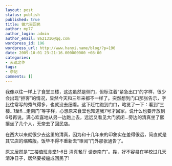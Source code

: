 ```yaml
---
layout: post
status: publish
published: true
title: 做六天回民
author: mp77
author_login: admin
author_email: 8621316@qq.com
wordpress_id: 196
wordpress_url: http://www.hanyi.name/blog/?p=196
date: 2009-10-01 23:21:16.000000000 +08:00
categories:
- 天选之作
tags:
- 杂记
comments: []
---
```

我像以往一样上了食堂三楼，这边虽然是侧门，但标注着“紧急出口”的字样，很少会出现“拒客”的情况，显然今天和三年来都不一样了。突然想到门口那张告示，字比往常写的秀气得多，也就没去细看。这下赶忙跑到门口，略览了一下：看到“三楼...1至6...走南门”等字样，心想原来食堂也知道我7号才回家，说什么也要开放到6号再说。满心欢喜地从另一边跑上去，远远又看见大门紧闭...旁边的清真坐了熙攘坐了几个人，无奈去了回民店。

在西大以来就很少去这里的清真<span style="background-color: #ffffff;">，因为和十几年来的印象实在差得很远，简直就是其它店的缩略版。饭毕不得不重新去“审阅”门外那张通告了。</span>

<span style="background-color: #ffffff;"> 原文居然是“三楼值班食堂1-6日 清真餐厅 请走南门”。靠，好不容易在学校过几天清净日子，居然要被逼成回民了!</span>
